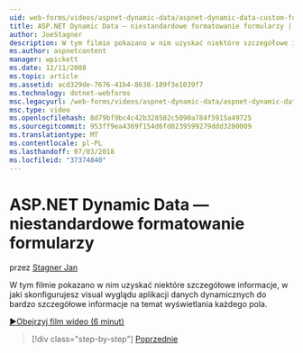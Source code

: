 ```yaml
---
uid: web-forms/videos/aspnet-dynamic-data/aspnet-dynamic-data-custom-form-formatting
title: ASP.NET Dynamic Data — niestandardowe formatowanie formularzy | Dokumentacja firmy Microsoft
author: JoeStagner
description: W tym filmie pokazano w nim uzyskać niektóre szczegółowe informacje, w jaki skonfigurujesz visual wyglądu aplikacji danych dynamicznych do bardzo szczegółowe informacje na temat każdego pliku...
ms.author: aspnetcontent
manager: wpickett
ms.date: 12/11/2008
ms.topic: article
ms.assetid: acd329de-7676-41b4-8638-189f3e1039f7
ms.technology: dotnet-webforms
msc.legacyurl: /web-forms/videos/aspnet-dynamic-data/aspnet-dynamic-data-custom-form-formatting
msc.type: video
ms.openlocfilehash: 8d79bf9bc4c42b328502c5090a784f5915a49725
ms.sourcegitcommit: 953ff9ea4369f154d6fd0239599279ddd3280009
ms.translationtype: MT
ms.contentlocale: pl-PL
ms.lasthandoff: 07/03/2018
ms.locfileid: "37374840"
---
```

<a name="aspnet-dynamic-data-custom-form-formatting"></a>ASP.NET Dynamic Data — niestandardowe formatowanie formularzy
====================
przez [Stagner Jan](https://github.com/JoeStagner)

W tym filmie pokazano w nim uzyskać niektóre szczegółowe informacje, w jaki skonfigurujesz visual wyglądu aplikacji danych dynamicznych do bardzo szczegółowe informacje na temat wyświetlania każdego pola.

[&#9654;Obejrzyj film wideo (6 minut)](https://channel9.msdn.com/Blogs/ASP-NET-Site-Videos/aspnet-dynamic-data-custom-form-formatting)

> [!div class="step-by-step"]
> [Poprzednie](how-to-create-table-specific-custom-forms-in-an-aspnet-dynamic-data-application.md)
